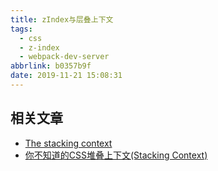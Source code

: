 ```yaml
---
title: zIndex与层叠上下文
tags:
  - css
  - z-index
  - webpack-dev-server
abbrlink: b0357b9f
date: 2019-11-21 15:08:31
---
```


## 相关文章
- [The stacking context](https://developer.mozilla.org/en-US/docs/Web/CSS/CSS_Positioning/Understanding_z_index/The_stacking_context)
- [你不知道的CSS堆叠上下文(Stacking Context)](https://juejin.im/post/5b53e4f751882519f6476a44)
